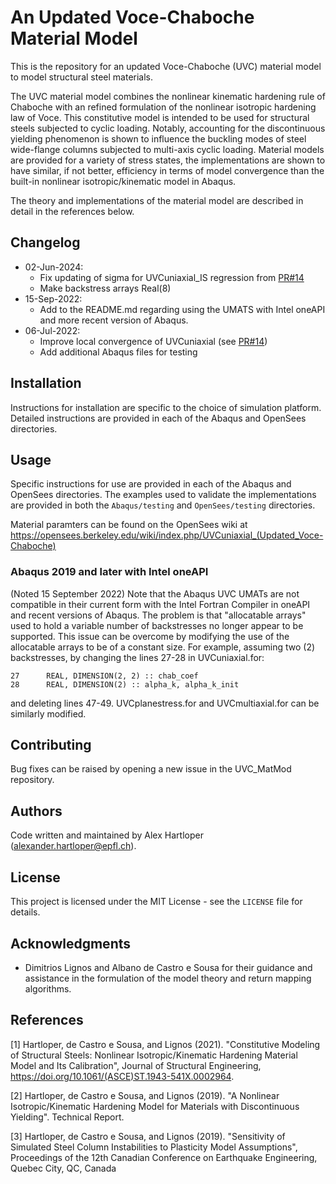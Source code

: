 # An Updated Voce-Chaboche Material Model

This is the repository for an updated Voce-Chaboche (UVC) material model to model structural steel materials.

The UVC material model combines the nonlinear kinematic hardening rule of Chaboche with an refined formulation of the nonlinear isotropic hardening law of Voce.
This constitutive model is intended to be used for structural steels subjected to cyclic loading.
Notably, accounting for the discontinuous yielding phenomenon is shown to influence the buckling modes of steel wide-flange columns subjected to multi-axis cyclic loading.
Material models are provided for a variety of stress states, the implementations are shown to have similar, if not better, efficiency in terms of model convergence than the built-in nonlinear isotropic/kinematic model in Abaqus.

The theory and implementations of the material model are described in detail in the references below.

## Changelog

- 02-Jun-2024:
  - Fix updating of sigma for UVCuniaxial_IS regression from [PR#14](https://github.com/ahartloper/UVC_MatMod/pull/14)
  - Make backstress arrays Real(8)
- 15-Sep-2022:
  - Add to the README.md regarding using the UMATS with Intel oneAPI and more recent version of Abaqus.
- 06-Jul-2022:
  - Improve local convergence of UVCuniaxial (see [PR#14](https://github.com/ahartloper/UVC_MatMod/pull/14))
  - Add additional Abaqus files for testing

## Installation

Instructions for installation are specific to the choice of simulation platform.
Detailed instructions are provided in each of the Abaqus and OpenSees directories. 

## Usage

Specific instructions for use are provided in each of the Abaqus and OpenSees directories.
The examples used to validate the implementations are provided in both the `Abaqus/testing` and `OpenSees/testing` directories.

Material paramters can be found on the OpenSees wiki at https://opensees.berkeley.edu/wiki/index.php/UVCuniaxial_(Updated_Voce-Chaboche)

### Abaqus 2019 and later with Intel oneAPI

(Noted 15 September 2022) Note that the Abaqus UVC UMATs are not compatible in their current form with the Intel Fortran Compiler in oneAPI and recent versions of Abaqus.
The problem is that "allocatable arrays" used to hold a variable number of backstresses no longer appear to be supported.
This issue can be overcome by modifying the use of the allocatable arrays to be of a constant size.
For example, assuming two (2) backstresses, by changing the lines 27-28 in UVCuniaxial.for:
```
27      REAL, DIMENSION(2, 2) :: chab_coef
28      REAL, DIMENSION(2) :: alpha_k, alpha_k_init
```
and deleting lines 47-49.
UVCplanestress.for and UVCmultiaxial.for can be similarly modified.

## Contributing

Bug fixes can be raised by opening a new issue in the UVC_MatMod repository.

## Authors

Code written and maintained by Alex Hartloper (alexander.hartloper@epfl.ch).

## License

This project is licensed under the MIT License - see the `LICENSE` file for details.

## Acknowledgments

- Dimitrios Lignos and Albano de Castro e Sousa for their guidance and assistance in the formulation of the model theory and return mapping algorithms.

## References
[1] Hartloper, de Castro e Sousa, and Lignos (2021). "Constitutive Modeling of Structural Steels: Nonlinear Isotropic/Kinematic Hardening Material Model and Its Calibration", Journal of Structural Engineering, https://doi.org/10.1061/(ASCE)ST.1943-541X.0002964.

[2] Hartloper, de Castro e Sousa, and Lignos (2019). "A Nonlinear Isotropic/Kinematic Hardening Model for Materials with Discontinuous Yielding". Technical Report.

[3] Hartloper, de Castro e Sousa, and Lignos (2019). "Sensitivity of Simulated Steel Column Instabilities to Plasticity Model Assumptions", Proceedings of the 12th Canadian Conference on Earthquake Engineering, Quebec City, QC, Canada
